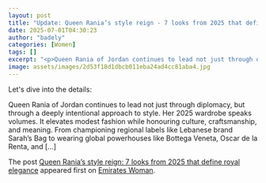 ```yaml
---
layout: post
title: "Update: Queen Rania’s style reign - 7 looks from 2025 that define royal elegance"
date: 2025-07-01T04:30:23
author: "badely"
categories: [Women]
tags: []
excerpt: "<p>Queen Rania of Jordan continues to lead not just through diplomacy, but through a deeply intentional approach to style. Her 2025 wardrobe speaks vo"
image: assets/images/2d53f18d1dbcb011eba24ad4cc81aba4.jpg
---
```


Let's dive into the details: <p>Queen Rania of Jordan continues to lead not just through diplomacy, but through a deeply intentional approach to style. Her 2025 wardrobe speaks volumes. It elevates modest fashion while honouring culture, craftsmanship, and meaning. From championing regional labels like Lebanese brand Sarah’s Bag to wearing global powerhouses like Bottega Veneta, Oscar de la Renta, and [&#8230;]</p>
<p>The post <a href="https://emirateswoman.com/queen-rania-looks-from-2025-that-define-royal-elegance/" rel="nofollow">Queen Rania’s style reign: 7 looks from 2025 that define royal elegance</a> appeared first on <a href="https://emirateswoman.com" rel="nofollow">Emirates Woman</a>.</p>

